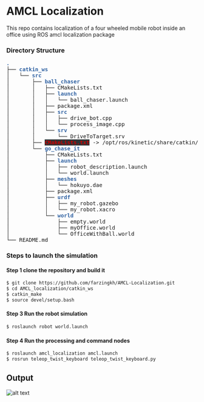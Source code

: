 # AMCL Localization
This repo contains localization of a four wheeled mobile robot inside an office using ROS amcl localization package

### Directory Structure
<pre><font color="#3465A4"><b>.</b></font>
├── <font color="#3465A4"><b>catkin_ws</b></font>
│   └── <font color="#3465A4"><b>src</b></font>
│       ├── <font color="#3465A4"><b>ball_chaser</b></font>
│       │   ├── CMakeLists.txt
│       │   ├── <font color="#3465A4"><b>launch</b></font>
│       │   │   └── ball_chaser.launch
│       │   ├── package.xml
│       │   ├── <font color="#3465A4"><b>src</b></font>
│       │   │   ├── drive_bot.cpp
│       │   │   └── process_image.cpp
│       │   └── <font color="#3465A4"><b>srv</b></font>
│       │       └── DriveToTarget.srv
│       ├── <span style="background-color:#2E3436"><font color="#CC0000"><b>CMakeLists.txt</b></font></span> -&gt; /opt/ros/kinetic/share/catkin/cmake/toplevel.cmake
│       └── <font color="#3465A4"><b>go_chase_it</b></font>
│           ├── CMakeLists.txt
│           ├── <font color="#3465A4"><b>launch</b></font>
│           │   ├── robot_description.launch
│           │   └── world.launch
│           ├── <font color="#3465A4"><b>meshes</b></font>
│           │   └── hokuyo.dae
│           ├── package.xml
│           ├── <font color="#3465A4"><b>urdf</b></font>
│           │   ├── my_robot.gazebo
│           │   └── my_robot.xacro
│           └── <font color="#3465A4"><b>world</b></font>
│               ├── empty.world
│               ├── myOffice.world
│               └── OfficeWithBall.world
└── README.md</pre>                


### Steps to launch the simulation

#### Step 1 clone the repository and build it
```sh
$ git clone https://github.com/farzingkh/AMCL-Localization.git
$ cd AMCL_localization/catkin_ws
$ catkin_make
$ source devel/setup.bash
```

#### Step 3 Run the robot simulation 
```sh
$ roslaunch robot world.launch
```

#### Step 4 Run the processing and command nodes
```sh
$ roslaunch amcl_localization amcl.launch
$ rosrun teleop_twist_keyboard teleop_twist_keyboard.py
```
## Output

![alt text](image/out.gif)


    
 
